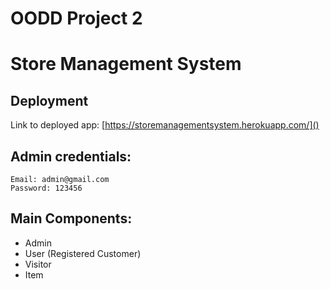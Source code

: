 # OODD Project 2

# Store Management System

## Deployment

Link to deployed app: [https://storemanagementsystem.herokuapp.com/]()

## Admin credentials:
```
Email: admin@gmail.com
Password: 123456
```

## Main Components: 

* Admin
* User (Registered Customer)
* Visitor
* Item
